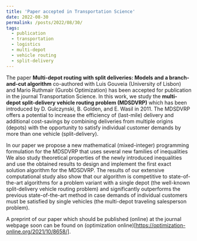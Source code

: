 ```yaml
---
title: 'Paper accepted in Transportation Science'
date: 2022-08-30
permalink: /posts/2022/08/30/
tags:
  - publication
  - transportation
  - logistics
  - multi-depot
  - vehicle routing
  - split-delivery
---
```


The paper **Multi-depot routing with split deliveries: Models and a branch-and-cut algorithm** co-authored with Luis Gouveia (University of Lisbon) and Mario Ruthmair (Gurobi Optimization) has been accepted for publication in the journal Transportation Science. In this work, we study the **multi-depot split-delivery vehicle routing problem (MDSDVRP)** which has been introduced by D. Gulczynski, B. Golden, and E. Wasil in 2011. The MDSDVRP offers a potential to increase the efficiency of (last-mile) delivery and additional cost-savings by combining deliveries from multiple origins (depots) with the opportunity to satisfy individual customer demands by more than one vehicle (split-delivery). 

In our paper we propose a new mathematical (mixed-integer) programming formulation for the MDSDVRP that uses several new families of inequalities We also study theoretical properties of the newly introduced inequalities and use the obtained results to design and implement the first exact solution algorithm for the MDSDVRP. The results of our extensive computational study also show that our algorithm is competitive to state-of-the-art algorithms for a problem variant with a single depot (the well-known split-delivery vehicle routing problem) and significantly outperforms the previous state-of-the-art method in case demands of individual customers must be satisfied by single vehicles (the multi-depot traveling salesperson problem). 

A preprint of our paper which should be published (online) at the journal webpage soon can be found on (optimization online)[https://optimization-online.org/2021/10/8658/].


